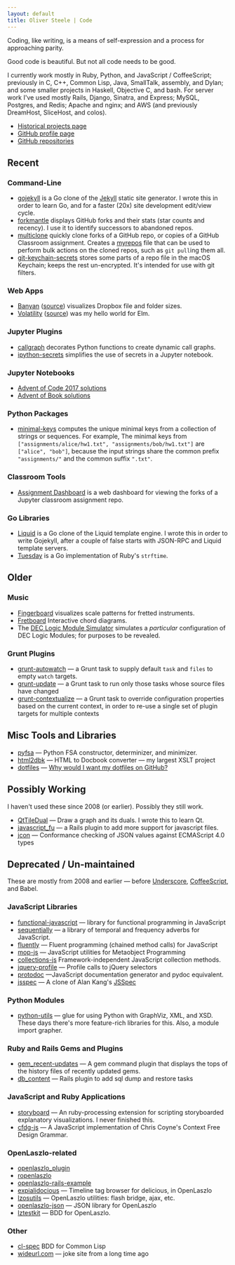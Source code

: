 ```yaml
---
layout: default
title: Oliver Steele | Code
---
```


Coding, like writing, is a means of self-expression and a process for
approaching parity.

Good code is beautiful. But not all code needs to be good.

I currently work mostly in Ruby, Python, and JavaScript / CoffeeScript;
previously in C, C++, Common Lisp, Java, SmallTalk, assembly, and Dylan; and
some smaller projects in Haskell, Objective C, and bash. For server work I've
used mostly Rails, Django, Sinatra, and Express; MySQL, Postgres, and Redis;
Apache and nginx; and AWS (and previously DreamHost, SliceHost, and colos).

* [Historical projects page](https://osteele.com/sources)
* [GitHub profile page](https://github.com/osteele)
* [GitHub repositories](https://github.com/osteele?tab=repositories)

## Recent

### Command-Line

* [gojekyll](http://github.com/osteele/gojekyll) is a Go clone of the
  [Jekyll](https://jekyllrb.com) static site generator. I wrote this in order to
  learn Go, and for a faster (20x) site development edit/view cycle.
* [forkmantle](https://github.com/osteele/forkmantle) displays GitHub forks and
  their stats (star counts and recency). I use it to identify successors to
  abandoned repos.
* [multiclone](https://github.com/osteele/multiclone) quickly clone forks of a
  GitHub repo, or copies of a GitHub Classroom assignment. Creates a
  [myrepos](https://myrepos.branchable.com/) file that can be used to perform
  bulk actions on the cloned repos, such as `git pull`ing them all.
* [git-keychain-secrets](https://github.com/osteele/git-keychain-secrets) stores
  some parts of a repo file in the macOS Keychain; keeps the rest un-encrypted.
  It's intended for use with git filters.

### Web Apps

* [Banyan](https://banyan.osteele.com) ([source](https://github.com/osteele/banyan)) visualizes Dropbox file and folder sizes.
* [Volatility](https://volatility.oh-well-thats.life/) ([source](https://github.com/osteele/volatility)) was my hello world for Elm.

### Jupyter Plugins

* [callgraph](https://github.com/osteele/callgraph) decorates Python functions
  to create dynamic call graphs.
* [ipython-secrets](https://github.com/osteele/ipython-secrets) simplifies the
  use of secrets in a Jupyter notebook.

### Jupyter Notebooks

* [Advent of Code 2017 solutions](https://github.com/osteele/notebooks/blob/master/Advent%20of%20Code%202017.ipynb)
* [Advent of Book solutions](https://github.com/osteele/notebooks/blob/master/Advent%20of%20Book%202017.ipynb)

### Python Packages

* [minimal-keys](https://github.com/osteele/minimal-keys) computes the unique
  minimal keys from a collection of strings or sequences. For example, The
  minimal keys from `["assignments/alice/hw1.txt", "assignments/bob/hw1.txt"]`
  are `["alice", "bob"]`, because the input strings share the common prefix
  `"assignments/"` and the common suffix `".txt"`.

### Classroom Tools

* [Assignment Dashboard](https://github.com/olin-computing/assignment-dashboard)
  is a web dashboard for viewing the forks of a Jupyter classroom assignment
  repo.

### Go Libraries

* [Liquid](http://github.com/osteele/liquid) is a Go clone of the Liquid
  template engine. I wrote this in order to write Gojekyll, after a couple of
  false starts with JSON-RPC and Liquid template servers.
* [Tuesday](https://github.com/osteele/tuesday) is a Go implementation of Ruby's
  `strftime`.

## Older

### Music

* [Fingerboard](http://osteele.github.io/fingerboard/) visualizes scale patterns for fretted instruments.
* [Fretboard](http://osteele.github.io/fretboard/) Interactive chord diagrams.
* The [DEC Logic Module Simulator](http://osteele.github.io/ffmachine/) simulates a _particular_ configuration of DEC Logic Modules; for purposes to be revealed.

### Grunt Plugins

* [grunt-autowatch](https://github.com/osteele/grunt-autowatch) — a Grunt task to supply default `task` and `files` to empty `watch` targets.
* [grunt-update](https://github.com/osteele/grunt-update) — a Grunt task to run only those tasks whose source files have changed
* [grunt-contextualize](https://github.com/osteele/grunt-contextualize) — a Grunt task to override configuration properties based on the current context, in order to re-use a single set of plugin targets for multiple contexts

## Misc Tools and Libraries

* [pyfsa](https://github.com/osteele/pyfsa) — Python FSA constructor, determinizer, and minimizer.
* [html2dbk](https://github.com/osteele/html2dbk) — HTML to Docbook converter — my largest XSLT project
* [dotfiles](https://github.com/osteele/dotfiles) — [Why would I want my dotfiles on GitHub?](http://dotfiles.github.io)

## Possibly Working

I haven't used these since 2008 (or earlier). Possibly they still work.

* [QtTileDual](https://github.com/osteele/QtTileDual) — Draw a graph and its duals. I wrote this to learn Qt.
* [javascript_fu](https://github.com/osteele/javascript_fu) — a Rails plugin to add more support for javascript files.
* [jcon](https://github.com/osteele/jcon) — Conformance checking of JSON values against ECMAScript 4.0 types

## Deprecated / Un-maintained

These are mostly from 2008 and earlier — before
[Underscore](http://underscorejs.org), [CoffeeScript](http://coffeescript.org),
and Babel.

### JavaScript Libraries

* [functional-javascript](https://github.com/osteele/functional-javascript) — library for functional programming in JavaScript
* [sequentially](https://github.com/osteele/sequentially) — a library of temporal and frequency adverbs for JavaScript.
* [fluently](https://github.com/osteele/fluently) — Fluent programming (chained method calls) for JavaScript
* [mop-js](https://github.com/osteele/mop-js) — JavaScript utilities for Metaobject Programming
* [collections-js](https://github.com/osteele/collections-js) Framework-independent JavaScript collection methods.
* [jquery-profile](https://github.com/osteele/jquery-profile) — Profile calls to jQuery selectors
* [protodoc](https://github.com/osteele/protodoc) —JavaScript documentation generator and pydoc equivalent.
* [jsspec](https://github.com/osteele/jsspec) — A clone of Alan Kang's [JSSpec](http://code.google.com/p/jsspec/)

### Python Modules

* [python-utils](https://github.com/osteele/python-utils) — glue for using
  Python with GraphViz, XML, and XSD. These days there's more feature-rich
  libraries for this. Also, a module import grapher.

### Ruby and Rails Gems and Plugins

* [gem_recent-updates](https://github.com/osteele/gem_recent-updates) — A gem
  command plugin that displays the tops of the history files of recently updated
  gems.
* [db_content](https://github.com/osteele/db_content) — Rails plugin to add sql
  dump and restore tasks

### JavaScript and Ruby Applications

* [storyboard](https://github.com/osteele/storyboard) — An ruby-processing
  extension for scripting storyboarded explanatory visualizations. I never
  finished this.
* [cfdg-js](https://github.com/osteele/cfdg-js) — A JavaScript implementation of
  Chris Coyne's Context Free Design Grammar.

### OpenLaszlo-related

* [openlaszlo_plugin](https://github.com/osteele/openlaszlo_plugin)
* [ropenlaszlo](https://github.com/osteele/ropenlaszlo)
* [openlaszlo-rails-example](https://github.com/osteele/openlaszlo-rails-example)
* [expialidocious](https://github.com/osteele/expialidocious) — Timeline tag
  browser for delicious, in OpenLaszlo
* [lzosutils](https://github.com/osteele/lzosutils) — OpenLaszlo utilities:
  flash bridge, ajax, etc.
* [openlaszlo-json](https://github.com/osteele/openlaszlo-json) — JSON library
  for OpenLaszlo
* [lztestkit](https://github.com/osteele/lztestkit) — BDD for OpenLaszlo.

### Other

* [cl-spec](https://github.com/osteele/cl-spec) BDD for Common Lisp
* [wideurl.com](https://github.com/osteele/wideurl.com) — joke site from a long
  time ago
